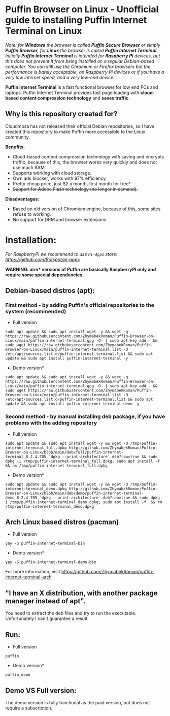 # Puffin Browser on Linux - Unofficial guide to installing Puffin Internet Terminal on Linux
_Note: for **Windows** the browser is called **Puffin Secure Browser** or simply **Puffin Browser**, for **Linux** the browser is called **Puffin Internet Terminal**. Initially **Puffin Internet Terminal** is intended for **Raspberry Pi** devices, but this does not prevent it from being installed on a regular Debian-based computer.
You can still use the Chromium or Firefox browsers but the performance is barely acceptable, on Raspberry Pi devices or if you have a very low Internet speed, and a very low-end device._

**Puffin Internet Terminal** is a fast functional browser for low end PCs and laptops. Puffin Internet Terminal provides fast page loading with **cloud-based content compression technology** and **saves traffic**.

## Why is this repository created for?
Cloudmosa has not released their official Debian repositories, so I have created this repository to make Puffin more accessible to the Linux community.

**Benefits**:
- Cloud-based content compression technology with saving and encrypts traffic, because of this, the browser works very quickly and does not use much RAM
- Supports working with cloud storage.
- Own ads blocker, works with 97% efficiency
- Pretty cheap price, just $2 a month, first month for free*
- ~~Support for Adobe Flash technology (no longer in demand).~~

**Disadvantages**:
- Based on old version of Chromium engine, because of this, some sites refuse to working.
- No support for DRM and browser extensions

# Installation:
*For RaspberryPI we recommend to use `Pi-Apps` store: https://github.com/Botspot/pi-apps*

**WARNING: arm\* versions of Puffin are basically RaspberryPI only and require some special dependencies.**

## Debian-based distros (apt):
###  First method - by adding Puffin's official repositories to the system (recommended)
- Full version
```
sudo apt update && sudo apt install wget -y && wget -q https://raw.githubusercontent.com/ZhymabekRoman/Puffin-Browser-on-Linux/main/puffin-internet-terminal.gpg -O- | sudo apt-key add - && sudo wget https://raw.githubusercontent.com/ZhymabekRoman/Puffin-Browser-on-Linux/main/puffin-internet-terminal.list -O /etc/apt/sources.list.d/puffin-internet-terminal.list && sudo apt update && sudo apt install puffin-internet-terminal -y
```
- Demo version*
```
sudo apt update && sudo apt install wget -y && wget -q https://raw.githubusercontent.com/ZhymabekRoman/Puffin-Browser-on-Linux/main/puffin-internet-terminal.gpg -O- | sudo apt-key add - && sudo wget https://raw.githubusercontent.com/ZhymabekRoman/Puffin-Browser-on-Linux/main/puffin-internet-terminal.list -O /etc/apt/sources.list.d/puffin-internet-terminal.list && sudo apt update && sudo apt install puffin-internet-terminal-demo -y
```
### Second method - by manual installing deb package, if you have problems with the adding repository 
- Full version
```
sudo apt update && sudo apt install wget -y && wget -O /tmp/puffin-internet-terminal_full.dpkg http://github.com/ZhymabekRoman/Puffin-Browser-on-Linux/blob/main/deb/full/puffin-internet-terminal_8.2.4.705_`dpkg --print-architecture`.deb?raw=true && sudo dpkg -i /tmp/puffin-internet-terminal_full.dpkg; sudo apt install -f  && rm /tmp/puffin-internet-terminal_full.dpkg
```
- Demo version*
```
sudo apt update && sudo apt install wget -y && wget -O /tmp/puffin-internet-terminal_demo.dpkg http://github.com/ZhymabekRoman/Puffin-Browser-on-Linux/blob/main/deb/demo/puffin-internet-terminal-demo_8.2.4.705_`dpkg --print-architecture`.deb?raw=true && sudo dpkg -i /tmp/puffin-internet-terminal_demo.dpkg; sudo apt install -f  && rm /tmp/puffin-internet-terminal_demo.dpkg
```

## Arch Linux based distros (pacman)
- Full version
```
yay -S puffin-internet-terminal-bin
```
- Demo version*
```
yay -S puffin-internet-terminal-demo-bin
```

For more information, visit https://github.com/ZhymabekRoman/puffin-internet-terminal-arch

## "I have an X distribution, with another package manager instead of apt".
You need to extract the deb files and try to run the executable. Unfortunately I can't guarantee a result.

## Run:
- Full version
```
puffin
```
- Demo version*
```
puffin_demo
```

## Demo VS Full version:
The demo version is fully functional as the paid version, but does not require a subscription.

